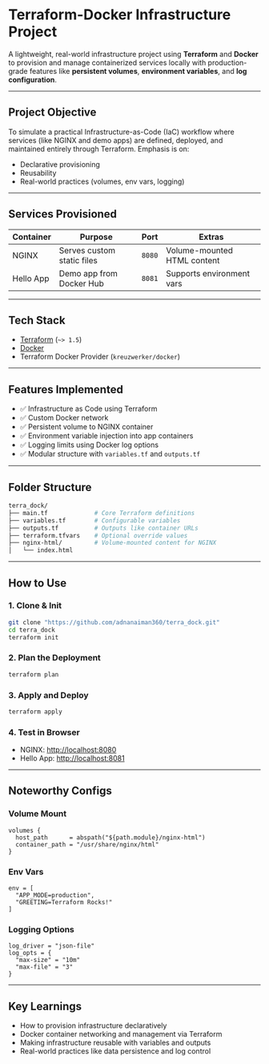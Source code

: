 # Terraform-Docker Infrastructure Project

A lightweight, real-world infrastructure project using **Terraform** and **Docker** to provision and manage containerized services locally with production-grade features like **persistent volumes**, **environment variables**, and **log configuration**.

---

## Project Objective

To simulate a practical Infrastructure-as-Code (IaC) workflow where services (like NGINX and demo apps) are defined, deployed, and maintained entirely through Terraform. Emphasis is on:

* Declarative provisioning
* Reusability
* Real-world practices (volumes, env vars, logging)

---

## Services Provisioned

| Container | Purpose                    | Port   | Extras                      |
| --------- | -------------------------- | ------ | --------------------------- |
| NGINX     | Serves custom static files | `8080` | Volume-mounted HTML content |
| Hello App | Demo app from Docker Hub   | `8081` | Supports environment vars   |

---

## Tech Stack

* [Terraform](https://www.terraform.io/) (`~> 1.5`)
* [Docker](https://www.docker.com/)
* Terraform Docker Provider (`kreuzwerker/docker`)

---

## Features Implemented

* ✅ Infrastructure as Code using Terraform
* ✅ Custom Docker network
* ✅ Persistent volume to NGINX container
* ✅ Environment variable injection into app containers
* ✅ Logging limits using Docker log options
* ✅ Modular structure with `variables.tf` and `outputs.tf`

---

## Folder Structure

```bash
terra_dock/
├── main.tf             # Core Terraform definitions
├── variables.tf        # Configurable variables
├── outputs.tf          # Outputs like container URLs
├── terraform.tfvars    # Optional override values
├── nginx-html/         # Volume-mounted content for NGINX
│   └── index.html
```

---

## How to Use

### 1. Clone & Init

```bash
git clone "https://github.com/adnanaiman360/terra_dock.git"
cd terra_dock
terraform init
```

### 2. Plan the Deployment

```bash
terraform plan
```

### 3. Apply and Deploy

```bash
terraform apply
```

### 4. Test in Browser

* NGINX: [http://localhost:8080](http://localhost:8080)
* Hello App: [http://localhost:8081](http://localhost:8081)

---

## Noteworthy Configs

### Volume Mount

```hcl
volumes {
  host_path      = abspath("${path.module}/nginx-html")
  container_path = "/usr/share/nginx/html"
}
```

### Env Vars

```hcl
env = [
  "APP_MODE=production",
  "GREETING=Terraform Rocks!"
]
```

### Logging Options

```hcl
log_driver = "json-file"
log_opts = {
  "max-size" = "10m"
  "max-file" = "3"
}
```

---

## Key Learnings

* How to provision infrastructure declaratively
* Docker container networking and management via Terraform
* Making infrastructure reusable with variables and outputs
* Real-world practices like data persistence and log control

